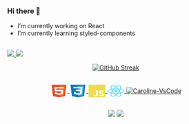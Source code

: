### Hi there 👋
- I’m currently working on React
- I’m currently learning styled-components

##

<div style="display: inline" align="center" >
    <a href="https://github.com/devcarolinealmeida">
    <img height="180em" src="https://github-readme-stats.vercel.app/api?username=devcarolinealmeida&show_icons=true&theme=tokyonight&include_all_commits=true&count_private=true"/>
    <img height="180em" src="https://github-readme-stats.vercel.app/api/top-langs/?username=devcarolinealmeida&layout=compact&langs_count=7&theme=tokyonight"/>
</div>

<div align="center" width ="160em" height="160em">

[![GitHub Streak](https://github-readme-streak-stats.herokuapp.com?user=devcarolinealmeida&theme=tokyonight&date_format=j%20M%5B%20Y%5D)](https://git.io/streak-stats)

</div>
  
  
<div align="center"><br>
    <a href="https://developer.mozilla.org/pt-BR/docs/Web/HTML" target="_blank" rel="noreferrer">
       <img align="center" alt="Caroline-HTML" height="30" width="40" src="https://raw.githubusercontent.com/devicons/devicon/master/icons/html5/html5-original.svg">
    </a>
  <a href="https://developer.mozilla.org/pt-BR/docs/Web/CSS" target="_blank" rel="noreferrer">
      <img align="center" alt="Caroline-CSS" height="30" width="40" src="https://raw.githubusercontent.com/devicons/devicon/master/icons/css3/css3-original.svg">
    </a>
  <a href="https://www.javascript.com" target="_blank" rel="noreferrer">
      <img align="center" alt="Caroline-Js" height="30" width="40" src="https://raw.githubusercontent.com/devicons/devicon/master/icons/javascript/javascript-plain.svg">
    </a>
  <a href="https://pt-br.reactjs.org" target="_blank" rel="noreferrer">
      <img align="center" alt="Caroline-React" height="30" width="40" src="https://raw.githubusercontent.com/devicons/devicon/master/icons/react/react-original.svg">
    </a>
  <a href="https://code.visualstudio.com" target="_blank" rel="noreferrer">
      <img align="center" alt="Caroline-VsCode" height="30" width="40" src="https://cdn.jsdelivr.net/gh/devicons/devicon/icons/vscode/vscode-original.svg"      </a>
 </div>
  
  ##
 
<div align="center">
  <a href = "mailto:carolineitalia85@gmail.com"><img src="https://img.shields.io/badge/-Gmail-D14836?style=for-the-badge&logo=gmail&logoColor=white" target="_blank"></a>
  <a href="https://www.linkedin.com/in/devcaroline" target="_blank"><img src="https://img.shields.io/badge/-LinkedIn-%230077B5?style=for-the-badge&logo=linkedin&logoColor=white" target="_blank"></a> 
</div>



